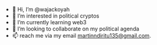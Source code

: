 - 👋 Hi, I’m @wajackoyah
- 👀 I’m interested in political cryptos
- 🌱 I’m currently learning web3
- 💞️ I’m looking to collaborate on my political agenda
- 📫 reach me via my email martinndiritu135@gmail.com. 

<!---
wajackoyah/wajackoyah is a ✨ special ✨ repository because its `README.md` (this file) appears on your GitHub profile.
You can click the Preview link to take a look at your changes.
--->
